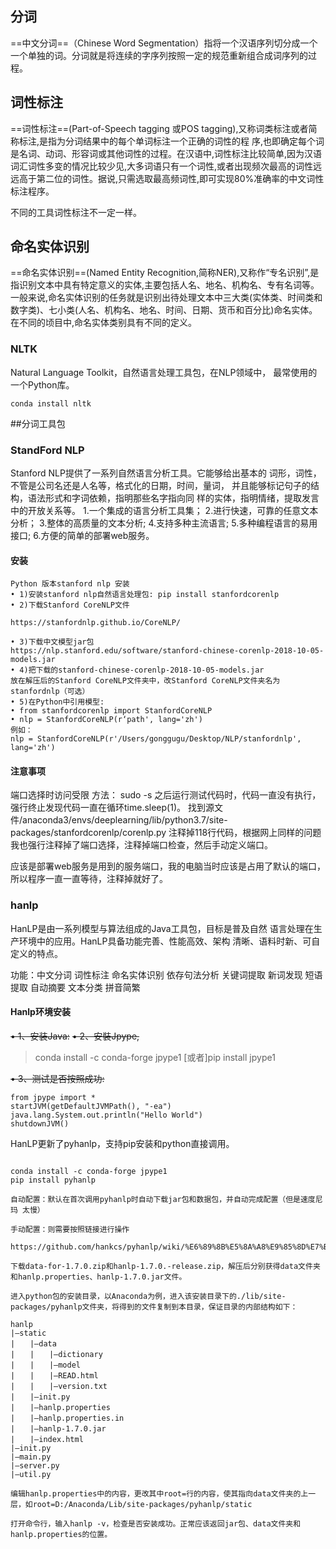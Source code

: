 ## 分词
==中文分词==（Chinese Word Segmentation）指将一个汉语序列切分成一个一个单独的词。分词就是将连续的字序列按照一定的规范重新组合成词序列的过程。

## 词性标注
==词性标注==(Part-of-Speech tagging 或POS tagging),又称词类标注或者简称标注,是指为分词结果中的每个单词标注一个正确的词性的程
序,也即确定每个词是名词、动词、形容词或其他词性的过程。在汉语中,词性标注比较简单,因为汉语词汇词性多变的情况比较少见,大多词语只有一个词性,或者出现频次最高的词性远远高于第二位的词性。据说,只需选取最高频词性,即可实现80%准确率的中文词性标注程序。

不同的工具词性标注不一定一样。

## 命名实体识别
==命名实体识别==(Named Entity Recognition,简称NER),又称作“专名识别”,是指识别文本中具有特定意义的实体,主要包括人名、地名、机构名、专有名词等。一般来说,命名实体识别的任务就是识别出待处理文本中三大类(实体类、时间类和数字类)、七小类(人名、机构名、地名、时间、日期、货币和百分比)命名实体。
在不同的顷目中,命名实体类别具有不同的定义。

### NLTK 

Natural Language Toolkit，自然语言处理工具包，在NLP领域中， 最常使用的一个Python库。 
```
conda install nltk
```

##分词工具包

### StandFord NLP

Stanford NLP提供了一系列自然语言分析工具。它能够给出基本的 词形，词性，不管是公司名还是人名等，格式化的日期，时间，量词， 并且能够标记句子的结构，语法形式和字词依赖，指明那些名字指向同 样的实体，指明情绪，提取发言中的开放关系等。
1.一个集成的语言分析工具集；
2.进行快速，可靠的任意文本分析；
3.整体的高质量的文本分析;
4.支持多种主流语言; 
5.多种编程语言的易用接口;
6.方便的简单的部署web服务。

#### 安装

```
Python 版本stanford nlp 安装
• 1)安装stanford nlp自然语言处理包: pip install stanfordcorenlp
• 2)下载Stanford CoreNLP文件

https://stanfordnlp.github.io/CoreNLP/

• 3)下载中文模型jar包
https://nlp.stanford.edu/software/stanford-chinese-corenlp-2018-10-05-models.jar
• 4)把下载的stanford-chinese-corenlp-2018-10-05-models.jar
放在解压后的Stanford CoreNLP文件夹中，改Stanford CoreNLP文件夹名为stanfordnlp（可选）
• 5)在Python中引用模型:
• from stanfordcorenlp import StanfordCoreNLP
• nlp = StanfordCoreNLP(r‘path', lang='zh')
例如：
nlp = StanfordCoreNLP(r'/Users/gonggugu/Desktop/NLP/stanfordnlp', lang='zh')
```


#### 注意事项

端口选择时访问受限
方法： sudo -s
之后运行测试代码时，代码一直没有执行，强行终止发现代码一直在循环time.sleep(1)。
找到源文件/anaconda3/envs/deeplearning/lib/python3.7/site-packages/stanfordcorenlp/corenlp.py 注释掉118行代码，根据网上同样的问题我也强行注释掉了端口选择，注释掉端口检查，然后手动定义端口。


应该是部署web服务是用到的服务端口，我的电脑当时应该是占用了默认的端口，所以程序一直一直等待，注释掉就好了。


### hanlp

HanLP是由一系列模型与算法组成的Java工具包，目标是普及自然 语言处理在生产环境中的应用。HanLP具备功能完善、性能高效、架构 清晰、语料时新、可自定义的特点。      

功能：中文分词 词性标注 命名实体识别 依存句法分析 关键词提取 新词发现 短语提取 自动摘要 文本分类 拼音简繁 

#### Hanlp环境安装
~~• 1、安装Java:~~
~~• 2、安裝Jpype,~~
> conda install -c conda-forge jpype1
>[或者]pip install jpype1

~~• 3、测试是否按照成功:~~
```
from jpype import *
startJVM(getDefaultJVMPath(), "-ea")
java.lang.System.out.println("Hello World")
shutdownJVM()
```


HanLP更新了pyhanlp，支持pip安装和python直接调用。
```

conda install -c conda-forge jpype1
pip install pyhanlp

自动配置：默认在首次调用pyhanlp时自动下载jar包和数据包，并自动完成配置（但是速度尼玛 太慢）

手动配置：则需要按照链接进行操作

https://github.com/hankcs/pyhanlp/wiki/%E6%89%8B%E5%8A%A8%E9%85%8D%E7%BD%AE

下载data-for-1.7.0.zip和hanlp-1.7.0.-release.zip，解压后分别获得data文件夹和hanlp.properties、hanlp-1.7.0.jar文件。

进入python包的安装目录，以Anaconda为例，进入该安装目录下的./lib/site-packages/pyhanlp文件夹，将得到的文件复制到本目录，保证目录的内部结构如下：

hanlp
|—static
|　　|—data
|　　|　　|—dictionary
|　　|　　|—model
|　　|　　|—READ.html
|　　|　　|—version.txt
|　　|—init.py
|　　|—hanlp.properties
|　　|—hanlp.properties.in
|　　|—hanlp-1.7.0.jar
|　　|—index.html
|—init.py
|—main.py
|—server.py
|—util.py

编辑hanlp.properties中的内容，更改其中root=行的内容，使其指向data文件夹的上一层，如root=D:/Anaconda/Lib/site-packages/pyhanlp/static

打开命令行，输入hanlp -v，检查是否安装成功。正常应该返回jar包、data文件夹和hanlp.properties的位置。
```




